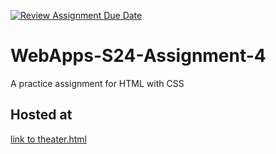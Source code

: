 [![Review Assignment Due Date](https://classroom.github.com/assets/deadline-readme-button-24ddc0f5d75046c5622901739e7c5dd533143b0c8e959d652212380cedb1ea36.svg)](https://classroom.github.com/a/4386q9bN)
# WebApps-S24-Assignment-4
A practice assignment for HTML with CSS
## Hosted at
[link to theater.html](https://github.com/44-563-Web-Apps-S24/44563-webapps-s24-assignment4-Sowmyapotu2001/settings/pages)

